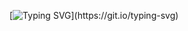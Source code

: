 [![Typing SVG](https://readme-typing-svg.demolab.com?weight=600&size=24&pause=1000&color=59A6FF&multiline=true&width=435&height=50&lines=Hi!+%2C+I'm+Madison!)](https://git.io/typing-svg)
